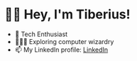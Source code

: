 # 👋🏼 Hey, I'm Tiberius!

- 🔭 Tech Enthusiast
- 🧑🏻‍💻 Exploring computer wizardry
- 📫 My LinkedIn profile: [LinkedIn](https://www.linkedin.com/in/tiberius-gh/)

<!--
**TiberiusGh/TiberiusGh** is a ✨ _special_ ✨ repository because its `README.md` (this file) appears on your GitHub profile.

Here are some ideas to get you started:

- 🔭 I’m currently working on ...
- 🌱 I’m currently learning ...
- 👯 I’m looking to collaborate on ...
- 🤔 I’m looking for help with ...
- 💬 Ask me about ...
- 📫 How to reach me: ...
- 😄 Pronouns: ...
- ⚡ Fun fact: ...
-->
